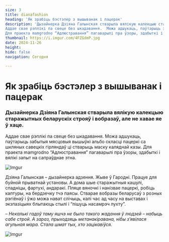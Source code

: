 ```yaml
---
size: 3
title: dianafashion
heading: 'Як зрабіць бэстэлер з вышыванак і пацерак'
description: 'Дызайнерка Дзіяна Галынская стварыла вялікую калекцыю старажытных беларускіх строяў і вобразаў, але  не хавае яе ў хаце.
Аддае свае рэплікі па свеце без шкадавання.  Можа адшукаць, паўтарыць забытыя мясцовыя вышыўкі альбо скласці пацеркі са шкляных савецкіх гірляндаў.
Для праекта mamgrodnо “Адлюстравання” пагаварылі пра ўзоры, здабыткі і вялікі запыт на сапраўднае этна.'
thumbnail: https://i.imgur.com/4FZGdmP.jpg 
date: 2024-11-26
height: 
hide: false
navigation: Сегодня

---
```

# **Як зрабіць бэстэлер з вышыванак і пацерак**

### Дызайнерка Дзіяна Галынская стварыла вялікую калекцыю старажытных беларускіх строяў і вобразаў, але  не хавае яе ў хаце.
Аддае свае рэплікі па свеце без шкадавання. Можа адшукаць, паўтарыць забытыя мясцовыя вышыўкі альбо скласці пацеркі са шкляных савецкіх гірляндаў ці стварыць маску каляднай казы.
Для праекта mamgrodnо “Адлюстравання” пагаварылі пра ўзоры, здабыткі і вялікі запыт на сапраўднае этна.

![Imgur](https://i.imgur.com/gtZ4XVs.jpg)

Дзіяна Галынская – дызайнерка адзення. Жыве ў Гародні. Працуе для буйной прыватнай установы.  А дома шые старажытныя кашулі, спадніцы, фартухі, андаракі.
Пляце вяночкі і нанізвае пацеркі, робіць каптуры, на бердзечку тчэ паясы. Стварае вобразы беларусаў з розных рэгіёнаў і ўжо можа нават слічыць,
калі час ад часу на выставах і экзпазіцыях блытаюць стылі і “пішуць насамрэч лухту”.

_– Некалькі гадоў таму яшчэ не было такого жадання ў людзей – набыць сабе строй. А зараз, прыходзяць метанакіравана, нібы з’явілася агульная мара.
Стала шмат тых, хто зацікавіўся._

![Imgur](https://i.imgur.com/JT1eLOV.jpg)



